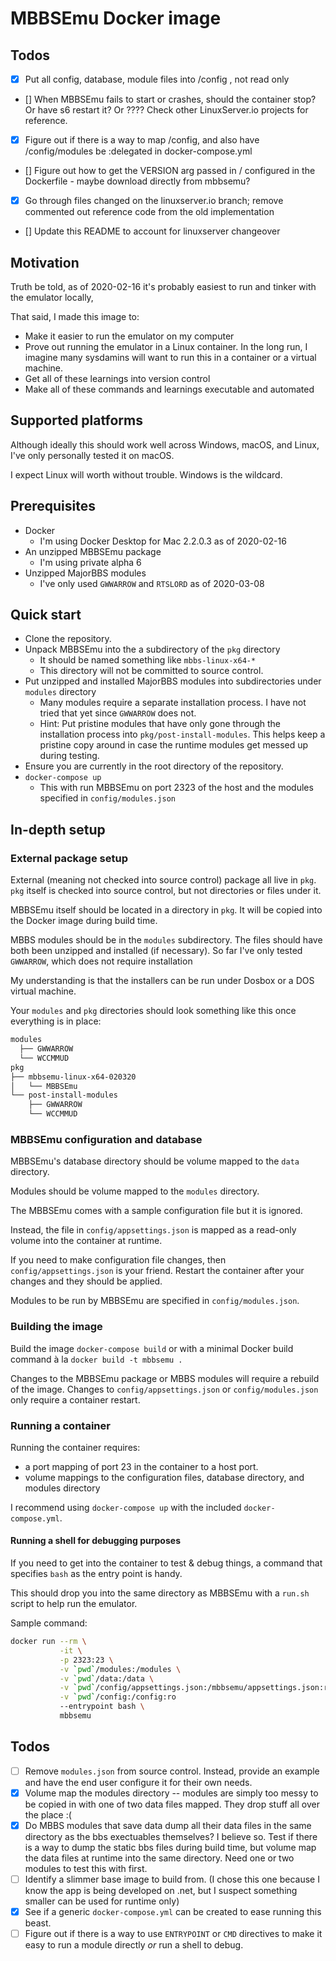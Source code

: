 # MBBSEmu Docker image

## Todos

- [x] Put all config, database, module files into /config , not read only
- [] When MBBSEmu fails to start or crashes, should the container stop? Or have s6 restart it? Or ???? Check other LinuxServer.io projects for reference.
- [x] Figure out if there is a way to map /config, and also have /config/modules be :delegated in docker-compose.yml
- [] Figure out how to get the VERSION arg passed in / configured in the Dockerfile - maybe download directly from mbbsemu?
- [x] Go through files changed on the linuxserver.io branch; remove commented out reference code from the old implementation
- [] Update this README to account for linuxserver changeover

## Motivation

Truth be told, as of 2020-02-16 it's probably easiest to run and tinker with the emulator locally,

That said, I made this image to:

* Make it easier to run the emulator on my computer
* Prove out running the emulator in a Linux container. In the long run, I imagine many sysdamins will want to run this in a container or a virtual machine.
* Get all of these learnings into version control
* Make all of these commands and learnings executable and automated

## Supported platforms

Although ideally this should work well across Windows, macOS, and Linux, I've only personally tested it on macOS.

I expect Linux will worth without trouble. Windows is the wildcard.

## Prerequisites

* Docker
  * I'm using Docker Desktop for Mac 2.2.0.3 as of 2020-02-16
* An unzipped MBBSEmu package
  * I'm using private alpha 6
* Unzipped MajorBBS modules
  * I've only used `GWWARROW` and `RTSLORD` as of 2020-03-08

## Quick start

* Clone the repository.
* Unpack MBBSEmu into the a subdirectory of the `pkg` directory
  * It should be named something like `mbbs-linux-x64-*`
  * This directory will not be committed to source control.
* Put unzipped and installed MajorBBS modules into subdirectories under `modules` directory
  * Many modules require a separate installation process. I have not tried that yet since `GWWARROW` does not.
  * Hint: Put pristine modules that have only gone through the installation process into `pkg/post-install-modules`. This helps keep a pristine copy around in case the runtime modules get messed up during testing.
* Ensure you are currently in the root directory of the repository.
* `docker-compose up`
  * This with run MBBSEmu on port 2323 of the host and the modules specified in `config/modules.json`

## In-depth setup

### External package setup

External (meaning not checked into source control) package all live in `pkg`. `pkg` itself is checked into source control, but not directories or files under it.

MBBSEmu itself should be located in a directory in `pkg`. It will be copied into the Docker image during build time.

MBBS modules should be in the `modules` subdirectory. The files should have both been unzipped and installed (if necessary). So far I've only tested `GWWARROW`, which does not require installation

My understanding is that the installers can be run under Dosbox or a DOS virtual machine.

Your `modules` and `pkg` directories should look something like this once everything is in place:

```sh
modules
  ├── GWWARROW
  └── WCCMMUD
pkg
├── mbbsemu-linux-x64-020320
│   └── MBBSEmu
└── post-install-modules
    ├── GWWARROW
    └── WCCMMUD
```

### MBBSEmu configuration and database

MBBSEmu's database directory should be volume mapped to the `data` directory.

Modules should be volume mapped to the `modules` directory.

The MBBSEmu comes with a sample configuration file but it is ignored.

Instead, the file in `config/appsettings.json` is mapped as a read-only volume into the container at runtime.

If you need to make configuration file changes, then `config/appsettings.json` is your friend. Restart the container after your changes and they should be applied.

Modules to be run by MBBSEmu are specified in `config/modules.json`.

### Building the image

Build the image `docker-compose build` or with a minimal Docker build command à la `docker build -t mbbsemu .`

Changes to the MBBSEmu package or MBBS modules will require a rebuild of the image. Changes to `config/appsettings.json` or `config/modules.json` only require a container restart.

### Running a container

Running the container requires:
  
* a port mapping of port 23 in the container to a host port.
* volume mappings to the configuration files, database directory, and modules directory

I recommend using `docker-compose up` with the included `docker-compose.yml`.

#### Running a shell for debugging purposes

If you need to get into the container to test & debug things, a command that specifies `bash` as the entry point is handy.

This should drop you into the same directory as MBBSEmu with a `run.sh` script to help run the emulator.

Sample command:

```sh
docker run --rm \
           -it \
           -p 2323:23 \
           -v `pwd`/modules:/modules \
           -v `pwd`/data:/data \
           -v `pwd`/config/appsettings.json:/mbbsemu/appsettings.json:ro \
           -v `pwd`/config:/config:ro
           --entrypoint bash \
           mbbsemu
```

## Todos

* [ ] Remove `modules.json` from source control. Instead, provide an example and have the end user configure it for their own needs.
* [x] Volume map the modules directory -- modules are simply too messy to be copied in with one of two data files mapped. They drop stuff all over the place :(
* [x] Do MBBS modules that save data dump all their data files in the same directory as the bbs exectuables themselves? I believe so. Test if there is a way to dump the static bbs files during build time, but volume map the data files at runtime into the same directory. Need one or two modules to test this with first.
* [ ] Identify a slimmer base image to build from. (I chose this one because I know the app is being developed on .net, but I suspect something smaller can be used for runtime only)
* [x] See if a generic `docker-compose.yml` can be created to ease running this beast.
* [ ] Figure out if there is a way to use `ENTRYPOINT` or `CMD` directives to make it easy to run a module directly _or_ run a shell to debug.
